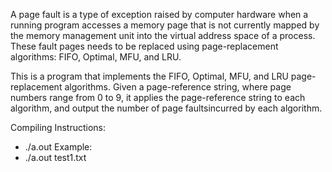 A page fault is a type of exception raised by computer hardware when a running program accesses a memory page that is not currently mapped by the memory management unit into the virtual address space of a process. These fault pages needs to be replaced using page-replacement algorithms: FIFO, Optimal, MFU, and LRU.

This is a program that implements the FIFO, Optimal, MFU, and LRU page-replacement algorithms. Given a page-reference string, where page numbers range from 0 to 9, it applies the page-reference string to each algorithm, and output the number of page faultsincurred by each algorithm.

Compiling Instructions:
- ./a.out <filename>
 Example:
- ./a.out test1.txt 
